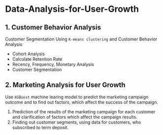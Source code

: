 # Data-Analysis-for-User-Growth


## 1. Customer Behavior Analysis

Customer Segmentation Using `K-means clustering` and Customer Behavior Analysis

- Cohort Analysis
- Calculate Retention Rate
- Recency, Frequency, Monetary Analysis
- Customer Segmentation

## 2. Marketing Analysis for User Growth

Use `XGBoost` machine learing model to predict the marketing campaign outcome and to find out factors, which affect the success of the campaign.

1. Prediction of the results of the marketing campaign for each customer and clarification of factors which affect the campaign results.
2. Finding out customer segments, using data for customers, who subscribed to term deposit. 
